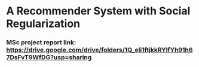 # A Recommender System with Social Regularization

### MSc project report link:  https://drive.google.com/drive/folders/1Q_eIi1ftjkkRYlfYh91h67DsFvT9WfDG?usp=sharing